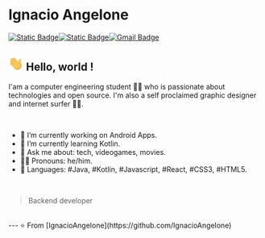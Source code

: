# Ignacio Angelone
[![Static Badge](https://img.shields.io/badge/-a?style=for-the-badge&logo=x&logoColor=white&label=%40LHARZE%20&labelColor=black&color=black&link=https%3A%2F%2Ftwitter.com%2FCugucyfdhddtx)](https://twitter.com/Cugucyfdhddtx)[![Static Badge](https://img.shields.io/badge/-a?style=for-the-badge&logo=linkedin&logoColor=white&label=%40IGNACIO%20ANGELONE&labelColor=%230e76a8&color=%230e76a8&link=https%3A%2F%2Ftwitter.com%2FCugucyfdhddtx)](https://linkedin.com/in/IgnacioAngelone)[![Gmail Badge](https://img.shields.io/badge/-iangel.oned@gmail.com-c14438?style=for-the-badge&logo=Gmail&logoColor=white&link=mailto:kraghav123@gmail.com)](mailto:iangel.oned@gmail.com)

## <img src="https://raw.githubusercontent.com/ABSphreak/ABSphreak/master/gifs/Hi.gif" width="30px" /> Hello, world !
I'am a computer engineering student 👨‍💻 who is passionate about technologies and open source. I'm also a self proclaimed graphic designer and internet surfer 🏄‍♂️. 

<br>

- 🔭 I’m currently working on Android Apps.
- 🌱 I’m currently learning Kotlin.
- 💬 Ask me about: tech, videogames, movies.
- 🧒🏽 Pronouns: he/him.
- 🚀 Languages: #Java, #Kotlin, #Javascript, #React, #CSS3, #HTML5.

<br>

> Backend developer


<br>
---
⭐️ From [IgnacioAngelone](https://github.com/IgnacioAngelone)
